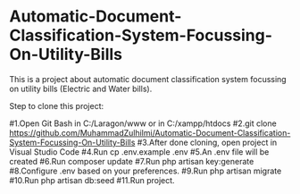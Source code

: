 # Automatic-Document-Classification-System-Focussing-On-Utility-Bills
This is a project about automatic document classification system focussing on utility bills (Electric and Water bills).

Step to clone this project:

#1.Open Git Bash in C:/Laragon/www or in C:/xampp/htdocs
#2.git clone https://github.com/MuhammadZulhilmi/Automatic-Document-Classification-System-Focussing-On-Utility-Bills
#3.After done cloning, open project in Visual Studio Code
#4.Run cp .env.example .env
#5.An .env file will be created
#6.Run composer update
#7.Run php artisan key:generate
#8.Configure .env based on your preferences.
#9.Run php artisan migrate
#10.Run php artisan db:seed
#11.Run project.
